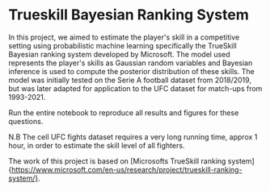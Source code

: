 # Trueskill Bayesian Ranking System

In this project, we aimed to estimate the player's skill in a competitive setting using
probabilistic machine learning specifically the TrueSkill Bayesian ranking system
developed by Microsoft. The model used represents the player's skills as Gaussian
random variables and Bayesian inference is used to compute the posterior distribution of these skills.
The model was initially tested on the Serie A football dataset from 2018/2019, 
but was later adapted for application to the UFC dataset for match-ups from 1993-2021.

Run the entire notebook to reproduce all results and figures for these questions. 

N.B The cell UFC fights dataset requires a very long running time, approx 1 hour, in order to estimate the skill level of all fighters.

The work of this project is based on [Microsofts TrueSkill ranking system]{https://www.microsoft.com/en-us/research/project/trueskill-ranking-system/}.
